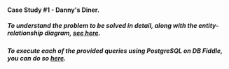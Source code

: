 #### Case Study #1 - Danny's Diner.

##### To understand the problem to be solved in detail, along with the entity-relationship diagram, [see here](https://8weeksqlchallenge.com/case-study-2/).

##### To execute each of the provided queries using PostgreSQL on DB Fiddle, you can do so [here](https://www.db-fiddle.com/f/7VcQKQwsS3CTkGRFG7vu98/65).
